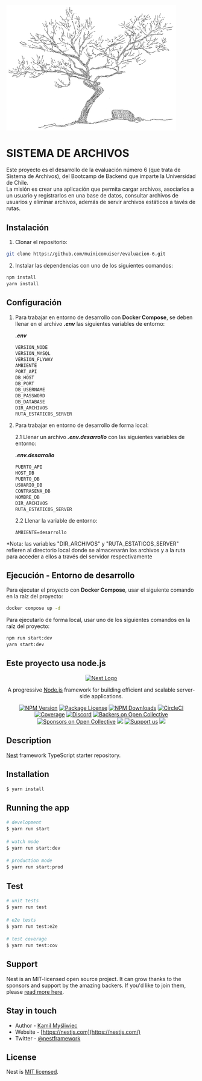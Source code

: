 <p align="left">
  <img src="Arbol.png" width="450" alt="Sistema de Archivos"/>
</p>

# SISTEMA DE ARCHIVOS

Este proyecto es el desarrollo de la evaluación número 6 (que trata de Sistema de Archivos), del Bootcamp de Backend que imparte la Universidad de Chile.   
La misión es crear una aplicación que permita cargar archivos, asociarlos a un usuario y registrarlos en una base de datos, consultar archivos de usuarios y eliminar archivos, además de 
servir archivos estáticos a tavés de rutas.  

## Instalación

1. Clonar el repositorio:

```bash
git clone https://github.com/muinicomuiser/evaluacion-6.git
```

2. Instalar las dependencias con uno de los siguientes comandos:

```bash
npm install
yarn install
```
## Configuración

1. Para trabajar en entorno de desarrollo con __Docker Compose__, se deben llenar en el 
archivo ___.env___ las siguientes variables de entorno:

    ___.env___  
    ```
    VERSION_NODE
    VERSION_MYSQL
    VERSION_FLYWAY
    AMBIENTE
    PORT_API
    DB_HOST
    DB_PORT
    DB_USERNAME
    DB_PASSWORD
    DB_DATABASE
    DIR_ARCHIVOS
    RUTA_ESTATICOS_SERVER
    ```  

2. Para trabajar en entorno de desarrollo de forma local:

    2.1 Llenar un archivo ___.env.desarrollo___ con las siguientes variables de entorno:
    
    ___.env.desarrollo___   
    ```
    PUERTO_API
    HOST_DB
    PUERTO_DB
    USUARIO_DB
    CONTRASENA_DB
    NOMBRE_DB
    DIR_ARCHIVOS
    RUTA_ESTATICOS_SERVER
    ```
  
    2.2 Llenar la variable de entorno:
    ```
    AMBIENTE=desarrollo
    ```
*Nota: las variables "DIR_ARCHIVOS" y "RUTA_ESTATICOS_SERVER" refieren al directorio local donde se almacenarán los archivos y a la ruta para acceder a ellos a través del servidor respectivamente

## Ejecución - Entorno de desarrollo

Para ejecutar el proyecto con __Docker Compose__, usar el
siguiente comando en la raíz del proyecto:

```bash
docker compose up -d
```
Para ejecutarlo de forma local, usar uno de los siguientes comandos en la raíz del proyecto:

```bash
npm run start:dev
yarn start:dev
```

## Este proyecto usa node.js
<p align="center">
  <a href="http://nestjs.com/" target="blank"><img src="https://nestjs.com/img/logo-small.svg" width="200" alt="Nest Logo" /></a>
</p>

[circleci-image]: https://img.shields.io/circleci/build/github/nestjs/nest/master?token=abc123def456
[circleci-url]: https://circleci.com/gh/nestjs/nest

  <p align="center">A progressive <a href="http://nodejs.org" target="_blank">Node.js</a> framework for building efficient and scalable server-side applications.</p>
    <p align="center">
<a href="https://www.npmjs.com/~nestjscore" target="_blank"><img src="https://img.shields.io/npm/v/@nestjs/core.svg" alt="NPM Version" /></a>
<a href="https://www.npmjs.com/~nestjscore" target="_blank"><img src="https://img.shields.io/npm/l/@nestjs/core.svg" alt="Package License" /></a>
<a href="https://www.npmjs.com/~nestjscore" target="_blank"><img src="https://img.shields.io/npm/dm/@nestjs/common.svg" alt="NPM Downloads" /></a>
<a href="https://circleci.com/gh/nestjs/nest" target="_blank"><img src="https://img.shields.io/circleci/build/github/nestjs/nest/master" alt="CircleCI" /></a>
<a href="https://coveralls.io/github/nestjs/nest?branch=master" target="_blank"><img src="https://coveralls.io/repos/github/nestjs/nest/badge.svg?branch=master#9" alt="Coverage" /></a>
<a href="https://discord.gg/G7Qnnhy" target="_blank"><img src="https://img.shields.io/badge/discord-online-brightgreen.svg" alt="Discord"/></a>
<a href="https://opencollective.com/nest#backer" target="_blank"><img src="https://opencollective.com/nest/backers/badge.svg" alt="Backers on Open Collective" /></a>
<a href="https://opencollective.com/nest#sponsor" target="_blank"><img src="https://opencollective.com/nest/sponsors/badge.svg" alt="Sponsors on Open Collective" /></a>
  <a href="https://paypal.me/kamilmysliwiec" target="_blank"><img src="https://img.shields.io/badge/Donate-PayPal-ff3f59.svg"/></a>
    <a href="https://opencollective.com/nest#sponsor"  target="_blank"><img src="https://img.shields.io/badge/Support%20us-Open%20Collective-41B883.svg" alt="Support us"></a>
  <a href="https://twitter.com/nestframework" target="_blank"><img src="https://img.shields.io/twitter/follow/nestframework.svg?style=social&label=Follow"></a>
</p>
  <!--[![Backers on Open Collective](https://opencollective.com/nest/backers/badge.svg)](https://opencollective.com/nest#backer)
  [![Sponsors on Open Collective](https://opencollective.com/nest/sponsors/badge.svg)](https://opencollective.com/nest#sponsor)-->

## Description

[Nest](https://github.com/nestjs/nest) framework TypeScript starter repository.

## Installation

```bash
$ yarn install
```

## Running the app

```bash
# development
$ yarn run start

# watch mode
$ yarn run start:dev

# production mode
$ yarn run start:prod
```

## Test

```bash
# unit tests
$ yarn run test

# e2e tests
$ yarn run test:e2e

# test coverage
$ yarn run test:cov
```

## Support

Nest is an MIT-licensed open source project. It can grow thanks to the sponsors and support by the amazing backers. If you'd like to join them, please [read more here](https://docs.nestjs.com/support).

## Stay in touch

- Author - [Kamil Myśliwiec](https://kamilmysliwiec.com)
- Website - [https://nestjs.com](https://nestjs.com/)
- Twitter - [@nestframework](https://twitter.com/nestframework)

## License

Nest is [MIT licensed](LICENSE).
